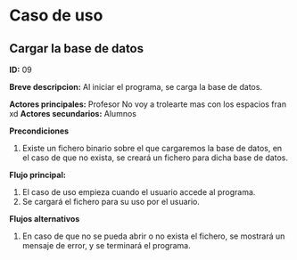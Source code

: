 # Caso de uso

## Cargar la base de datos

**ID:** 09

**Breve descripcion:** Al iniciar el programa, se carga la base de datos.

**Actores principales:** Profesor
No voy a trolearte mas con los espacios fran xd
**Actores secundarios:** Alumnos

**Precondiciones**
1. Existe un fichero binario sobre el que cargaremos la base de datos, en el caso de que no exista, se creará un fichero para dicha base de datos.

**Flujo principal:**
1. El caso de uso empieza cuando el usuario accede al programa.
2. Se cargará el fichero para su uso por el usuario. 

**Flujos alternativos**
1. En caso de que no se pueda abrir o no exista el fichero, se mostrará un mensaje de error, y se terminará el programa.
